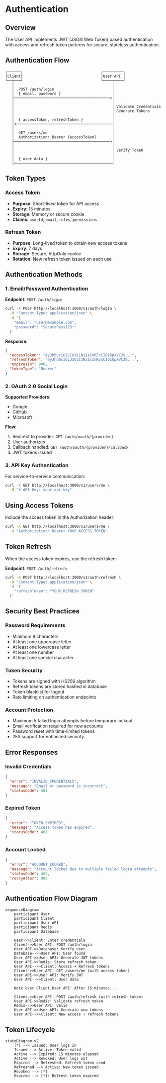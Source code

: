 # Authentication

## Overview

The User API implements JWT (JSON Web Token) based authentication with access and refresh token patterns for secure, stateless authentication.

## Authentication Flow

```
┌──────┐                                   ┌─────────┐
│Client│                                   │User API │
└──┬───┘                                   └────┬────┘
   │                                            │
   │  POST /auth/login                          │
   │  { email, password }                       │
   ├───────────────────────────────────────────>│
   │                                            │
   │                                            │ Validate Credentials
   │                                            │ Generate Tokens
   │                                            │
   │  { accessToken, refreshToken }             │
   │<───────────────────────────────────────────┤
   │                                            │
   │  GET /users/me                             │
   │  Authorization: Bearer {accessToken}       │
   ├───────────────────────────────────────────>│
   │                                            │
   │                                            │ Verify Token
   │                                            │
   │  { user data }                             │
   │<───────────────────────────────────────────┤
```

## Token Types

### Access Token
- **Purpose**: Short-lived token for API access
- **Expiry**: 15 minutes
- **Storage**: Memory or secure cookie
- **Claims**: `userId`, `email`, `roles`, `permissions`

### Refresh Token
- **Purpose**: Long-lived token to obtain new access tokens
- **Expiry**: 7 days
- **Storage**: Secure, httpOnly cookie
- **Rotation**: New refresh token issued on each use

## Authentication Methods

### 1. Email/Password Authentication

**Endpoint**: `POST /auth/login`

```bash
curl -X POST http://localhost:3000/v1/auth/login \
  -H "Content-Type: application/json" \
  -d '{
    "email": "user@example.com",
    "password": "SecurePass123!"
  }'
```

**Response**:
```json
{
  "accessToken": "eyJhbGciOiJIUzI1NiIsInR5cCI6IkpXVCJ9...",
  "refreshToken": "eyJhbGciOiJIUzI1NiIsInR5cCI6IkpXVCJ9...",
  "expiresIn": 900,
  "tokenType": "Bearer"
}
```

### 2. OAuth 2.0 Social Login

**Supported Providers**:
- Google
- GitHub
- Microsoft

**Flow**:
1. Redirect to provider: `GET /auth/oauth/{provider}`
2. User authorizes
3. Callback handled: `GET /auth/oauth/{provider}/callback`
4. JWT tokens issued

### 3. API Key Authentication

For service-to-service communication:

```bash
curl -X GET http://localhost:3000/v1/users/me \
  -H "X-API-Key: your-api-key"
```

## Using Access Tokens

Include the access token in the Authorization header:

```bash
curl -X GET http://localhost:3000/v1/users/me \
  -H "Authorization: Bearer YOUR_ACCESS_TOKEN"
```

## Token Refresh

When the access token expires, use the refresh token:

**Endpoint**: `POST /auth/refresh`

```bash
curl -X POST http://localhost:3000/v1/auth/refresh \
  -H "Content-Type: application/json" \
  -d '{
    "refreshToken": "YOUR_REFRESH_TOKEN"
  }'
```

## Security Best Practices

### Password Requirements
- Minimum 8 characters
- At least one uppercase letter
- At least one lowercase letter
- At least one number
- At least one special character

### Token Security
- Tokens are signed with HS256 algorithm
- Refresh tokens are stored hashed in database
- Token blacklist for logout
- Rate limiting on authentication endpoints

### Account Protection
- Maximum 5 failed login attempts before temporary lockout
- Email verification required for new accounts
- Password reset with time-limited tokens
- 2FA support for enhanced security

## Error Responses

### Invalid Credentials
```json
{
  "error": "INVALID_CREDENTIALS",
  "message": "Email or password is incorrect",
  "statusCode": 401
}
```

### Expired Token
```json
{
  "error": "TOKEN_EXPIRED",
  "message": "Access token has expired",
  "statusCode": 401
}
```

### Account Locked
```json
{
  "error": "ACCOUNT_LOCKED",
  "message": "Account locked due to multiple failed login attempts",
  "statusCode": 403,
  "retryAfter": 900
}
```

## Authentication Flow Diagram

```mermaid
sequenceDiagram
    participant User
    participant Client
    participant User API
    participant Redis
    participant Database

    User->>Client: Enter credentials
    Client->>User API: POST /auth/login
    User API->>Database: Verify user
    Database-->>User API: User found
    User API->>User API: Generate JWT tokens
    User API->>Redis: Store refresh token
    User API-->>Client: Access + Refresh tokens
    Client->>User API: GET /users/me (with access token)
    User API->>User API: Verify JWT
    User API-->>Client: User data
    
    Note over Client,User API: After 15 minutes...
    
    Client->>User API: POST /auth/refresh (with refresh token)
    User API->>Redis: Validate refresh token
    Redis-->>User API: Valid
    User API->>User API: Generate new tokens
    User API-->>Client: New access + refresh tokens
```

## Token Lifecycle

```mermaid
stateDiagram-v2
    [*] --> Issued: User logs in
    Issued --> Active: Token valid
    Active --> Expired: 15 minutes elapsed
    Active --> Revoked: User logs out
    Expired --> Refreshed: Refresh token used
    Refreshed --> Active: New token issued
    Revoked --> [*]
    Expired --> [*]: Refresh token expired
```
